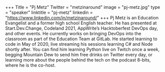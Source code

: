 +++
Title = "Pj Metz"
Twitter = "metzinaround"
image = "pj-metz.jpg"
type = "speaker"
linktitle = "pj-metz"
linkedin = "https://www.linkedin.com/in/metzinaround/"
+++
Pj Metz is an Education Evangelist and a former high school English teacher. He has presented at Start.Dev.Change, Codeland 2021, AppWrite’s Hacktoberfest DevOps day, and other events. He currently works on bringing DevOps into the classroom as part of the Education Team at GitLab. He started learning to code in May of 2020, live streaming his sessions learning C# and Node shortly after. You can find him learning Python live on Twitch once a week, begging Mountain Dew to send him free drinks on Twitter every day, or learning more about the people behind the tech on the podcast 8-bits, where he is the co-host.
